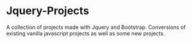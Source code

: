 # Jquery-Projects
A collection of projects made with Jquery and Bootstrap.
Conversions of existing vanilla javascript projects as well as some new projects. 
